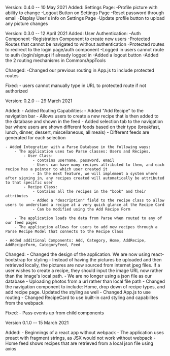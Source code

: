Version: 0.4.0 -- 10 May 2021
Added:
    Settings Page:
        -Profile picture with ability to change
        -Logout Button on Settings Page
        -Reset password through email
        -Display User's info on Settings Page
        -Update profile button to upload any picture changes 
        
Version: 0.3.0 -- 12 April 2021
Added:
    User Authentication:
        -Auth Component
        -Registration Component to create new users
        -Protected Routes that cannot be navigated to without authentication
        -Protected routes to redirect to the  login page/auth component
        -Logged in users cannot route to auth (login/signup) if already logged in
        -Added a logout button
        -Added the 2 routing mechanisms in Common/AppTools
        

Changed:
    -Changed our previous routing in App.js to include protected routes 
    
Fixed:
    - users cannot manually type in URL to protected route if not authorized


Version: 0.2.0 -- 29 March 2021

Added:
    - Added Routing Capabilities:
        - Added "Add Recipe" to the navigation bar
            - Allows users to create a new recipe that is then added to the database and shown in the feed
        - Added selection tab to the navigation bar where users are shown different foods based on their type (breakfast, lunch, dinner, dessert, miscellaneous, all meals)
            - Different feeds are generated for each selection

    - Added Integration with a Parse Database in the following ways:
        - The application uses two Parse classes: Users and Recipes.
            - User Class:
                - contains username, password, email
                - Users can have many recipes attributed to them, and each recipe has a pointer to which user created it
                - In the next feature, we will implement a system where after signing in, any recipes created will automatically be attributed to that specific user
            - Recipe Class:
                - Contains all the recipes in the "book" and their attributes
                - Added a "description" field to the recipe class to allow users to understand a recipe at a very quick glance at the Recipe Card
                - Can be modified using the Add Recipe Form

        - The application loads the data from Parse when routed to any of our feed pages
        - The application allows for users to add new recipes through a Parse Recipe Model that connects to the Recipe Class

    - Added additional Components: Add, Category, Home, AddRecipe, AddRecipeForm, CategoryFeed, Feed

Changed:
    - Changed the design of the application. We are now using react-bootstrap for styling
    - Instead of having the pictures be uploaded and then retrieved locally, the pictures are now sourced from internet jpeg files. If a user wishes to create a recipe, they should input the image URL now rather than the image's local path.
    - We are no longer using a json file as our database
    - Uploading photos from a url rather than local file path
    - Changed the navigation component to include: Home, drop down of recipe types, and add recipe page. Updated the styling as well
    - Changed App.js to use routing 
    - Changed RecipeCard to use built-in card styling and capabilites from the webpack
    

Fixed:
    - Pass events up from child components

Version 0.1.0 -- 15 March 2021

Added:
    - Beginnings of a react app without webpack
    - The application uses preact with fragment strings, as JSX would not work without webpack
    - Home feed shows recipes that are retrieved from a local json file using axios


